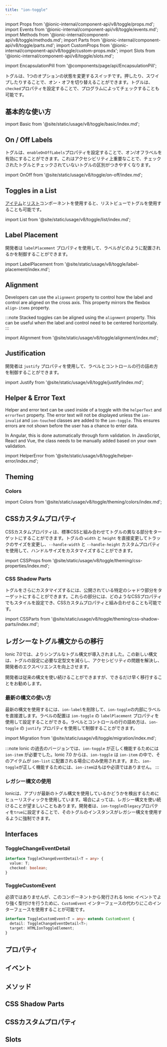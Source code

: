 ```yaml
---
title: "ion-toggle"
---
```

import Props from '@ionic-internal/component-api/v8/toggle/props.md';
import Events from '@ionic-internal/component-api/v8/toggle/events.md';
import Methods from '@ionic-internal/component-api/v8/toggle/methods.md';
import Parts from '@ionic-internal/component-api/v8/toggle/parts.md';
import CustomProps from '@ionic-internal/component-api/v8/toggle/custom-props.mdx';
import Slots from '@ionic-internal/component-api/v8/toggle/slots.md';

<head>
  <title>ion-toggle: Custom Toggle Button for Ionic Applications</title>
  <meta name="description" content="Toggleは、1つのオプションの状態を変更します。ion-toggleを使用して、アプリケーションのオン/オフを切り替えることができるカスタマイズ可能なトグルボタンを作成します。" />
</head>

import EncapsulationPill from '@components/page/api/EncapsulationPill';

<EncapsulationPill type="shadow" />


トグルは、1つのオプションの状態を変更するスイッチです。押したり、スワイプしたりすることで、オン・オフを切り替えることができます。トグルは、`checked`プロパティを設定することで、プログラムによってチェックすることも可能です。

## 基本的な使い方

import Basic from '@site/static/usage/v8/toggle/basic/index.md';

<Basic />


## On / Off Labels

トグルは、`enableOnOffLabels`プロパティを設定することで、オン/オフラベルを有効にすることができます。これはアクセシビリティ上重要なことで、チェックされたトグルとチェックされていないトグルの区別がつきやすくなります。

import OnOff from '@site/static/usage/v8/toggle/on-off/index.md';

<OnOff />


## Toggles in a List

[アイテム](./item)と[リスト](./list)コンポーネントを使用すると、リストビューでトグルを使用することも可能です。

import List from '@site/static/usage/v8/toggle/list/index.md';

<List />


## Label Placement

開発者は `labelPlacement` プロパティを使用して、ラベルがどのように配置されるかを制御することができます。

import LabelPlacement from '@site/static/usage/v8/toggle/label-placement/index.md';

<LabelPlacement />

## Alignment

Developers can use the `alignment` property to control how the label and control are aligned on the cross axis. This property mirrors the flexbox `align-items` property.

:::note
Stacked toggles can be aligned using the `alignment` property. This can be useful when the label and control need to be centered horizontally.
:::

import Alignment from '@site/static/usage/v8/toggle/alignment/index.md';

<Alignment />

## Justification

開発者は `justify` プロパティを使用して、ラベルとコントロールの行の詰め方を制御することができます。

import Justify from '@site/static/usage/v8/toggle/justify/index.md';

<Justify />

## Helper & Error Text

Helper and error text can be used inside of a toggle with the `helperText` and `errorText` property. The error text will not be displayed unless the `ion-invalid` and `ion-touched` classes are added to the `ion-toggle`. This ensures errors are not shown before the user has a chance to enter data.

In Angular, this is done automatically through form validation. In JavaScript, React and Vue, the class needs to be manually added based on your own validation.

import HelperError from '@site/static/usage/v8/toggle/helper-error/index.md';

<HelperError />

## Theming

### Colors

import Colors from '@site/static/usage/v8/toggle/theming/colors/index.md';

<Colors />

## CSSカスタムプロパティ

CSSカスタムプロパティは、標準CSSと組み合わせてトグルの異なる部分をターゲットにすることができます。トグルの `width` と `height` を直接変更してトラックのサイズを変更し、`--handle-width` と `--handle-height` カスタムプロパティを使用して、ハンドルサイズをカスタマイズすることができます。

import CSSProps from '@site/static/usage/v8/toggle/theming/css-properties/index.md';

<CSSProps />

### CSS Shadow Parts

トグルをさらにカスタマイズするには、公開されている特定のシャドウ部分をターゲットにすることができます。これらの部分には、どのようなCSSプロパティでもスタイルを設定でき、CSSカスタムプロパティと組み合わせることも可能です。

import CSSParts from '@site/static/usage/v8/toggle/theming/css-shadow-parts/index.md';

<CSSParts />

## レガシーなトグル構文からの移行

Ionic 7.0では、よりシンプルなトグル構文が導入されました。この新しい構文は、トグルの設定に必要な定型文を減らし、アクセシビリティの問題を解決し、開発者のエクスペリエンスを向上させます。

開発者は従来の構文を使い続けることができますが、できるだけ早く移行することをお勧めします。

### 最新の構文の使い方

最新の構文を使用するには、`ion-label`を削除して、`ion-toggle`の内部にラベルを直接渡します。ラベルの配置は `ion-toggle` の `labelPlacement` プロパティを使用して設定することができる。ラベルとコントロールの行の詰め方は、`ion-toggle` の `justify` プロパティを使用して制御することができます。

import Migration from '@site/static/usage/v8/toggle/migration/index.md';

<Migration />
  

:::note
Ionic の過去のバージョンでは、`ion-toggle` が正しく機能するためには `ion-item` が必要でした。Ionic 7.0 からは、`ion-toggle` は `ion-item` の中で、そのアイテムが `ion-list` に配置される場合にのみ使用されます。また、`ion-toggle`が正しく機能するためには、`ion-item`はもはや必須ではありません。
:::

### レガシー構文の使用

Ionicは、アプリが最新のトグル構文を使用しているかどうかを検出するためにヒューリスティックを使用しています。場合によっては、レガシー構文を使い続けることが望ましいこともあります。開発者は、`ion-toggle`の`legacy`プロパティを`true`に設定することで、そのトグルのインスタンスがレガシー構文を使用するように強制できます。

## Interfaces

### ToggleChangeEventDetail

```typescript
interface ToggleChangeEventDetail<T = any> {
  value: T;
  checked: boolean;
}
```

### ToggleCustomEvent

必須ではありませんが、このコンポーネントから発行される Ionic イベントでより強く型付けを行うために、`CustomEvent` インターフェースの代わりにこのインターフェースを使用することが可能です。

```typescript
interface ToggleCustomEvent<T = any> extends CustomEvent {
  detail: ToggleChangeEventDetail<T>;
  target: HTMLIonToggleElement;
}
```


## プロパティ
<Props />

## イベント
<Events />

## メソッド
<Methods />

## CSS Shadow Parts
<Parts />

## CSSカスタムプロパティ
<CustomProps />

## Slots
<Slots />
